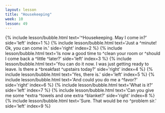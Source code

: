 ```yaml
---
layout: lesson
title: "Housekeeping"
week: 10
lesson: 49
---
```


{% include lesson/bubble.html text='^Housekeeping. May I come in?' side='left' index=1 %}
{% include lesson/bubble.html text='Just a ^minute! Ok, you can come in.' side='right' index=2 %}
{% include lesson/bubble.html text='Is now a good time to ^clean your room or ^should I come back a ^little ^later?' side='left' index=3 %}
{% include lesson/bubble.html text='You can do it now. I was just getting ready to leave. Is there a ^breakfast ^upstairs today?' side='right' index=4 %}
{% include lesson/bubble.html text='Yes, there is.' side='left' index=5 %}
{% include lesson/bubble.html text='And could you do me a ^favor?' side='right' index=6 %}
{% include lesson/bubble.html text='What is it?' side='left' index=7 %}
{% include lesson/bubble.html text='Can you give me some ^extra ^towels and one extra ^blanket?' side='right' index=8 %}
{% include lesson/bubble.html text='Sure. That would be no ^problem sir.' side='left' index=9 %}
